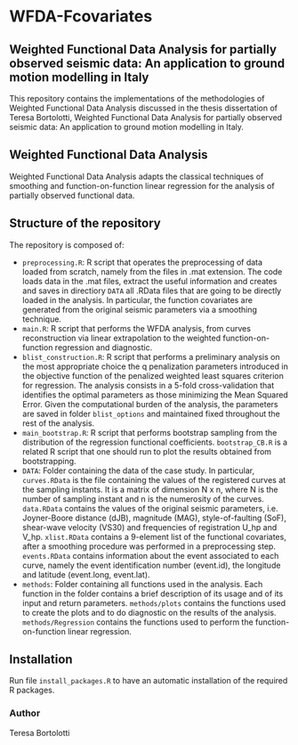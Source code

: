 # WFDA-Fcovariates

## Weighted Functional Data Analysis for partially observed seismic data: An application to ground motion modelling in Italy

This repository contains the implementations of the methodologies of Weighted Functional Data Analysis discussed in the thesis dissertation of Teresa Bortolotti, Weighted Functional Data Analysis for partially observed seismic data: An application to ground motion modelling in Italy.

## Weighted Functional Data Analysis
Weighted Functional Data Analysis adapts the classical techniques of smoothing and function-on-function linear regression for the analysis of partially observed
functional data.

## Structure of the repository
The repository is composed of:
* `preprocessing.R`: R script that operates the preprocessing of data loaded from scratch, namely from the files in .mat extension. The code loads data in the .mat files, extract the useful information and creates and saves in directiory `DATA` all .RData files that are going to be directly loaded in the analysis. In particular, the function covariates are generated from the original seismic parameters via a smoothing technique.
* `main.R`: R script that performs the WFDA analysis, from curves reconstruction via linear extrapolation to the weighted function-on-function regression and diagnostic.
* `blist_construction.R`: R script that performs a preliminary analysis on the most appropriate choice the q penalization parameters introduced in the objective function of the penalized weighted least squares criterion for regression. The analysis consists in a 5-fold cross-validation that identifies the optimal parameters as those minimizing the Mean Squared Error. Given the computational burden of the analysis, the parameters are saved in folder `blist_options` and maintained fixed throughout the rest of the analysis.
* `main_bootstrap.R`: R script that performs bootstrap sampling from the distribution of the regression functional coefficients. `bootstrap_CB.R` is a related R script that one should run to plot the results obtained from bootstrapping.
* `DATA`: Folder containing the data of the case study. In particular, `curves.RData` is the file containing the values of the registered curves at the sampling instants. It is a matrix of dimension N x n, where N is the number of sampling instant and n is the numerosity of the curves. `data.RData` contains the values of the original seismic parameters, i.e. Joyner-Boore distance (dJB), magnitude (MAG), style-of-faulting (SoF), shear-wave velocity (VS30) and frequencies of registration U_hp and V_hp. `xlist.RData` contains a 9-element list of the functional covariates, after a smoothing procedure was performed in a preprocessing step. `events.RData` contains information about the event associated to each curve, namely the event identification number (event.id), the longitude and latitude (event.long, event.lat).
* `methods`: Folder containing all functions used in the analysis. Each function in the folder contains a brief description of its usage and of its input and return parameters.  `methods/plots` contains the functions used to create the plots and to do diagnostic on the results of the analysis. `methods/Regression` contains the functions used to perform the function-on-function linear regression.

## Installation

Run file `install_packages.R` to have an automatic installation of the required R packages.

### Author
Teresa Bortolotti
